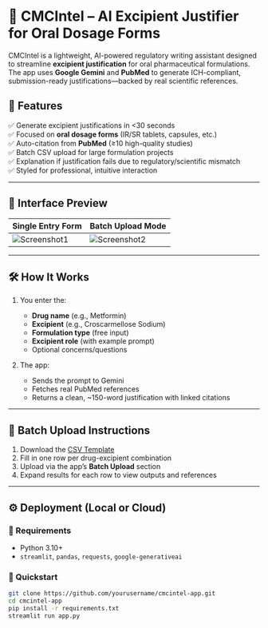 # 🧪 CMCIntel – AI Excipient Justifier for Oral Dosage Forms

CMCIntel is a lightweight, AI-powered regulatory writing assistant designed to streamline **excipient justification** for oral pharmaceutical formulations. The app uses **Google Gemini** and **PubMed** to generate ICH-compliant, submission-ready justifications—backed by real scientific references.

## 🚀 Features

✅ Generate excipient justifications in <30 seconds  
✅ Focused on **oral dosage forms** (IR/SR tablets, capsules, etc.)  
✅ Auto-citation from **PubMed** (≥10 high-quality studies)  
✅ Batch CSV upload for large formulation projects  
✅ Explanation if justification fails due to regulatory/scientific mismatch  
✅ Styled for professional, intuitive interaction

---

## 📸 Interface Preview

| Single Entry Form | Batch Upload Mode |
|-------------------|-------------------|
| ![Screenshot1](path/to/screenshot1.png) | ![Screenshot2](path/to/screenshot2.png) |

---

## 🛠 How It Works

1. You enter the:
   - **Drug name** (e.g., Metformin)
   - **Excipient** (e.g., Croscarmellose Sodium)
   - **Formulation type** (free input)
   - **Excipient role** (with example prompt)
   - Optional concerns/questions

2. The app:
   - Sends the prompt to Gemini
   - Fetches real PubMed references
   - Returns a clean, ~150-word justification with linked citations

---

## 📂 Batch Upload Instructions

1. Download the [CSV Template](https://cmcintel.streamlit.app/sample/CMCIntel_Batch_Template.csv)  
2. Fill in one row per drug-excipient combination  
3. Upload via the app’s **Batch Upload** section  
4. Expand results for each row to view outputs and references

---

## ⚙️ Deployment (Local or Cloud)

### 🔹 Requirements

- Python 3.10+
- `streamlit`, `pandas`, `requests`, `google-generativeai`

### 🔹 Quickstart

```bash
git clone https://github.com/yourusername/cmcintel-app.git
cd cmcintel-app
pip install -r requirements.txt
streamlit run app.py
